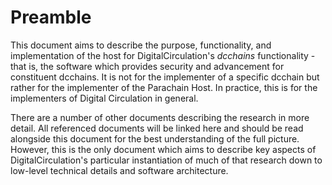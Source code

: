 # Preamble

This document aims to describe the purpose, functionality, and implementation of the host for DigitalCirculation's _dcchains_ functionality - that is, the software which provides security and advancement for constituent dcchains. It is not for the implementer of a specific dcchain but rather for the implementer of the Parachain Host. In practice, this is for the implementers of Digital Circulation in general.

There are a number of other documents describing the research in more detail. All referenced documents will be linked here and should be read alongside this document for the best understanding of the full picture. However, this is the only document which aims to describe key aspects of DigitalCirculation's particular instantiation of much of that research down to low-level technical details and software architecture.
